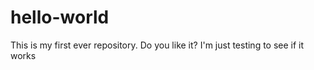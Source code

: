 # hello-world
This is my  first ever repository. Do you like it?
I'm just testing to see if it works
